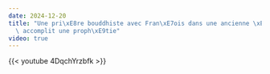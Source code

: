 ```yaml
---
date: 2024-12-20
title: "Une pri\xE8re bouddhiste avec Fran\xE7ois dans une ancienne \xE9glise catholique\
  \ accomplit une proph\xE9tie"
video: true
---
```



{{< youtube 4DqchYrzbfk >}}
